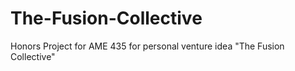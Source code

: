 # The-Fusion-Collective
Honors Project for AME 435 for personal venture idea "The Fusion Collective"
